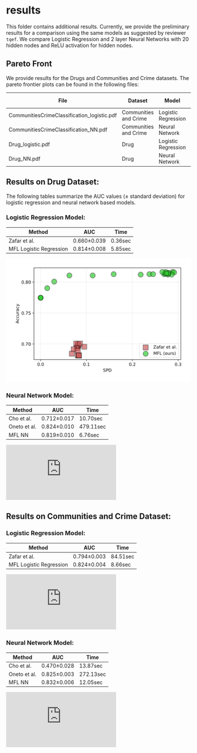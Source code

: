 # results

This folder contains additional results. Currently, we provide the preliminary results for a comparison using the same models as suggested by reviewer `tqef`. We compare Logistic Regression and 2 layer Neural Networks with 20 hidden nodes and ReLU activation for hidden nodes.

## Pareto Front
We provide results for the Drugs and Communities and Crime datasets. The pareto frontier plots can be found in the following files:


| File                                        | Dataset               | Model               | Number of Replications |
|---------------------------------------------|-----------------------|---------------------|------------------------|
| CommunitiesCrimeClassification_logistic.pdf | Communities and Crime | Logistic Regression | 2                      |
| CommunitiesCrimeClassification_NN.pdf       | Communities and Crime | Neural Network      | 2                      |
| Drug_logistic.pdf                           | Drug                  | Logistic Regression | 3                      |
| Drug_NN.pdf                                 | Drug                  | Neural Network      | 3                      |



## Results on Drug Dataset:
The following tables summarize the AUC values (± standard deviation) for logistic regression and neural network based models.

### Logistic Regression Model:

| Method       | AUC          | Time      |
|--------------|--------------|-----------|
| Zafar et al. | 0.660±0.039  | 0.36sec |
| MFL Logistic Regression| 0.814±0.008 | 5.85sec |

![Results LR Drug](Drug_logistic.png)

### Neural Network Model:

| Method       | AUC          | Time      |
|--------------|--------------|-----------|
| Cho et al.   | 0.712±0.017  | 10.70sec  |
| Oneto et al. | 0.824±0.010 | 479.11sec |
| MFL NN       | 0.819±0.010 | 6.76sec   |

![Results NN Drug](https://github.com/Metric-Fairness-Authors/Metrizing-Fairness/blob/main/results/Drug_NN.pdf?raw=true)

## Results on Communities and Crime Dataset:

### Logistic Regression Model:

| Method       | AUC          | Time      |
|--------------|--------------|-----------|
| Zafar et al. | 0.794±0.003 | 84.51sec |
| MFL Logistic Regression| 0.824±0.004 | 8.66sec  |

![Results LR CC](https://github.com/Metric-Fairness-Authors/Metrizing-Fairness/blob/main/results/CommunitiesCrimeClassification_logistic.pdf?raw=true)

### Neural Network Model:

| Method       | AUC          | Time      |
|--------------|--------------|-----------|
| Cho et al.   | 0.470±0.028 | 13.87sec  |
| Oneto et al. | 0.825±0.003 | 272.13sec |
| MFL NN       | 0.832±0.006 | 12.05sec  |

![Results LR CC](https://github.com/Metric-Fairness-Authors/Metrizing-Fairness/blob/main/results/CommunitiesCrimeClassification_NN.pdf?raw=true)
